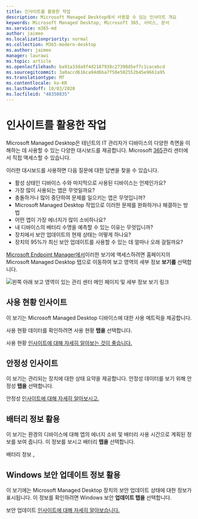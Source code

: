 ```yaml
---
title: 인사이트를 활용한 작업
description: Microsoft Managed Desktop에서 사용할 수 있는 인사이트 개요
keywords: Microsoft Managed Desktop, Microsoft 365, 서비스, 문서
ms.service: m365-md
author: jaimeo
ms.localizationpriority: normal
ms.collection: M365-modern-desktop
ms.author: jaimeo
manager: laurawi
ms.topic: article
ms.openlocfilehash: ba91a33da9f4d2187938c27398d5ef7c1cacebcd
ms.sourcegitcommit: 3a0accd616ca94d6ba7f50e502552b45e9661a95
ms.translationtype: MT
ms.contentlocale: ko-KR
ms.lasthandoff: 10/03/2020
ms.locfileid: "48350835"
---
```

# <a name="work-with-insights"></a>인사이트를 활용한 작업

Microsoft Managed Desktop은 테넌트의 IT 관리자가 디바이스의 다양한 측면을 이해하는 데 사용할 수 있는 다양한 대시보드를 제공합니다. Microsoft [365](https://admin.microsoft.com/adminportal/home?previewoff=false#/microsoftmanageddesktop)관리 센터에서 직접 액세스할 수 있습니다.

이러한 대시보드를 사용하면 다음 질문에 대한 답변을 찾을 수 있습니다.

- 활성 상태인 디바이스 수와 마지막으로 사용된 디바이스는 언제인가요?
- 가장 많이 사용되는 앱은 무엇일까요?
- 충돌하거나 많이 중단하여 문제를 일으키는 앱은 무엇입니까?
- Microsoft Managed Desktop 작업으로 이러한 문제를 완화하거나 해결하는 방법
- 어떤 앱이 가장 에너지가 많이 소비하나요?
- 내 디바이스의 배터리 수명을 예측할 수 있는 이유는 무엇입니까?
- 장치에서 보안 업데이트의 현재 상태는 어떻게 하나요?
- 장치의 95%가 최신 보안 업데이트를 사용할 수 있는 데 얼마나 오래 걸릴까요?


[Microsoft Endpoint Manager에서](https://endpoint.microsoft.com/)이러한 보기에 액세스하려면 홈페이지의 Microsoft Managed Desktop  탭으로 이동하여 보고 영역의 세부 정보 **보기를** 선택합니다.


![왼쪽 아래 보고 영역이 있는 관리 센터 메인 페이지 및 세부 정보 보기 링크](../../media/insights-main.png)


## <a name="usage-insights"></a>사용 현황 인사이트
이 보기는 Microsoft Managed Desktop 디바이스에 대한 사용 메트릭을 제공합니다. 

사용 현황 데이터를 확인하려면 사용 현황 **탭을** 선택합니다.

사용 현황 [인사이트에 대해 자세히 알아보는 것이 좋습니다.](usage-insights.md)

## <a name="reliability-insights"></a>안정성 인사이트
이 보기는 관리되는 장치에 대한 상태 요약을 제공합니다. 안정성 데이터를 보기 위해 안정성 **탭을** 선택합니다.

안정성 [인사이트에 대해 자세히 알아보시고.](reliability-insights.md)

## <a name="battery-insights"></a>배터리 정보 활용
이 보기는 환경의 디바이스에 대해 앱의 에너지 소비 및 배터리 사용 시간으로 계획된 정보를 보여 줍니다. 이 정보를 보시고 배터리 **탭을** 선택합니다.

배터리 정보 [.](battery-insights.md)

## <a name="windows-security-update-insights"></a>Windows 보안 업데이트 정보 활용
이 보기에는 Microsoft Managed Desktop 장치의 보안 업데이트 상태에 대한 정보가 표시됩니다. 이 정보를 확인하려면 Windows 보안 **업데이트 탭을** 선택합니다.

보안 업데이트 [인사이트에 대해 자세히 알아보습니다.](security-update-insights.md)
